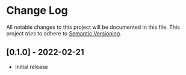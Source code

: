 # Change Log

All notable changes to this project will be documented in this file.
This project *tries* to adhere to [Semantic Versioning](http://semver.org/).

## [0.1.0] - 2022-02-21

- Initial release
